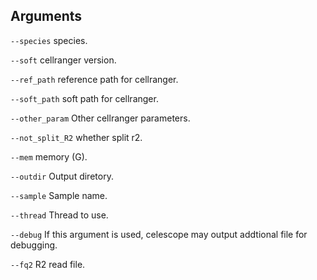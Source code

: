 ## Arguments
`--species` species.

`--soft` cellranger version.

`--ref_path` reference path for cellranger.

`--soft_path` soft path for cellranger.

`--other_param` Other cellranger parameters.

`--not_split_R2` whether split r2.

`--mem` memory (G).

`--outdir` Output diretory.

`--sample` Sample name.

`--thread` Thread to use.

`--debug` If this argument is used, celescope may output addtional file for debugging.

`--fq2` R2 read file.

